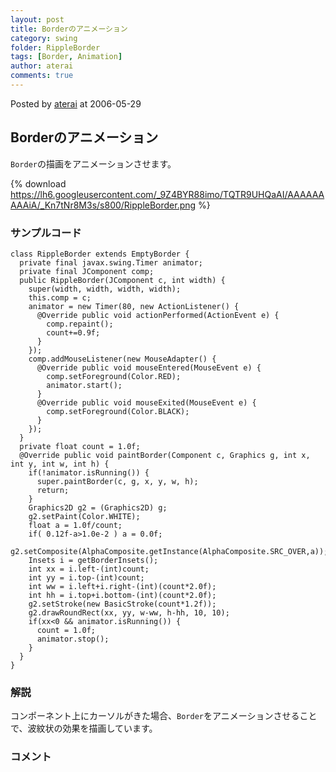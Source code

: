 ```yaml
---
layout: post
title: Borderのアニメーション
category: swing
folder: RippleBorder
tags: [Border, Animation]
author: aterai
comments: true
---
```


Posted by [aterai](http://terai.xrea.jp/aterai.html) at 2006-05-29

## Borderのアニメーション
`Border`の描画をアニメーションさせます。


{% download https://lh6.googleusercontent.com/_9Z4BYR88imo/TQTR9UHQaAI/AAAAAAAAAiA/_Kn7tNr8M3s/s800/RippleBorder.png %}

### サンプルコード
<pre class="prettyprint"><code>class RippleBorder extends EmptyBorder {
  private final javax.swing.Timer animator;
  private final JComponent comp;
  public RippleBorder(JComponent c, int width) {
    super(width, width, width, width);
    this.comp = c;
    animator = new Timer(80, new ActionListener() {
      @Override public void actionPerformed(ActionEvent e) {
        comp.repaint();
        count+=0.9f;
      }
    });
    comp.addMouseListener(new MouseAdapter() {
      @Override public void mouseEntered(MouseEvent e) {
        comp.setForeground(Color.RED);
        animator.start();
      }
      @Override public void mouseExited(MouseEvent e) {
        comp.setForeground(Color.BLACK);
      }
    });
  }
  private float count = 1.0f;
  @Override public void paintBorder(Component c, Graphics g, int x, int y, int w, int h) {
    if(!animator.isRunning()) {
      super.paintBorder(c, g, x, y, w, h);
      return;
    }
    Graphics2D g2 = (Graphics2D) g;
    g2.setPaint(Color.WHITE);
    float a = 1.0f/count;
    if( 0.12f-a&gt;1.0e-2 ) a = 0.0f;
    g2.setComposite(AlphaComposite.getInstance(AlphaComposite.SRC_OVER,a));
    Insets i = getBorderInsets();
    int xx = i.left-(int)count;
    int yy = i.top-(int)count;
    int ww = i.left+i.right-(int)(count*2.0f);
    int hh = i.top+i.bottom-(int)(count*2.0f);
    g2.setStroke(new BasicStroke(count*1.2f));
    g2.drawRoundRect(xx, yy, w-ww, h-hh, 10, 10);
    if(xx&lt;0 &amp;&amp; animator.isRunning()) {
      count = 1.0f;
      animator.stop();
    }
  }
}
</code></pre>

### 解説
コンポーネント上にカーソルがきた場合、`Border`をアニメーションさせることで、波紋状の効果を描画しています。

### コメント
